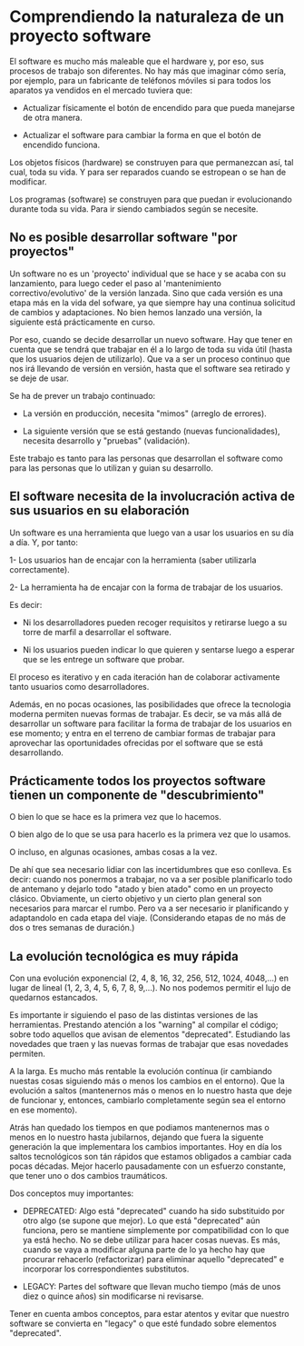 # Comprendiendo la naturaleza de un proyecto software

El software es mucho más maleable que el hardware y, por eso, sus procesos de trabajo son diferentes. No hay más que imaginar cómo sería, por ejemplo, para un fabricante de teléfonos móviles si para todos los aparatos ya vendidos en el mercado tuviera que:

- Actualizar físicamente el botón de encendido para que pueda manejarse de otra manera.

- Actualizar el software para cambiar la forma en que el botón de encendido funciona.

Los objetos físicos (hardware) se construyen para que permanezcan así, tal cual, toda su vida. Y para ser reparados cuando se estropean o se han de modificar.

Los programas (software) se construyen para que puedan ir evolucionando durante toda su vida. Para ir siendo cambiados según se necesite.

## No es posible desarrollar software "por proyectos"

Un software no es un 'proyecto' individual que se hace y se acaba con su lanzamiento, para luego ceder el paso al 'mantenimiento correctivo/evolutivo' de la versión lanzada. Sino que cada versión es una etapa más en la vida del sofware, ya que siempre hay una continua solicitud de cambios y adaptaciones. No bien hemos lanzado una versión, la siguiente está prácticamente en curso.

Por eso, cuando se decide desarrollar un nuevo software. Hay que tener en cuenta que se tendrá que trabajar en él a lo largo de toda su vida útil (hasta que los usuarios dejen de utilizarlo). Que va a ser un proceso continuo que nos irá llevando de versión en versión, hasta que el software sea retirado y se deje de usar.  

Se ha de prever un trabajo continuado:  

- La versión en producción, necesita "mimos" (arreglo de errores).

- La siguiente versión que se está gestando (nuevas funcionalidades), necesita desarrollo y "pruebas" (validación).

Este trabajo es tanto para las personas que desarrollan el software como para las personas que lo utilizan y guian su desarrollo.

## El software necesita de la involucración activa de sus usuarios en su elaboración

Un software es una herramienta que luego van a usar los usuarios en su día a día.  Y, por tanto:  

  1- Los usuarios han de encajar con la herramienta (saber utilizarla correctamente).

  2- La herramienta ha de encajar con la forma de trabajar de los usuarios.

Es decir:

- Ni los desarrolladores pueden recoger requisitos y retirarse luego a su torre de marfil a desarrollar el software.

- Ni los usuarios pueden indicar lo que quieren y sentarse luego a esperar que se les entrege un software que probar.  

El proceso es iterativo y en cada iteración han de colaborar activamente tanto usuarios como desarrolladores.

Además, en no pocas ocasiones, las posibilidades que ofrece la tecnologia moderna permiten nuevas formas de trabajar. Es decir, se va más allá de desarrollar un software para facilitar la forma de trabajar de los usuarios en ese momento; y entra en el terreno de cambiar formas de trabajar para aprovechar las oportunidades ofrecidas por el software que se está desarrollando.
  
## Prácticamente todos los proyectos software tienen un componente de "descubrimiento"

O bien lo que se hace es la primera vez que lo hacemos.

O bien algo de lo que se usa para hacerlo es la primera vez que lo usamos.

O incluso, en algunas ocasiones, ambas cosas a la vez.

De ahí que sea necesario lidiar con las incertidumbres que eso conlleva. Es decir: cuando nos ponermos a trabajar, no va a ser posible planificarlo todo de antemano y dejarlo todo "atado y bien atado" como en un proyecto clásico. Obviamente, un cierto objetivo y un cierto plan general son necesarios para marcar el rumbo. Pero va a ser necesario ir planificando y adaptandolo en cada etapa del viaje. (Considerando etapas de no más de dos o tres semanas de duración.)

## La evolución tecnológica es muy rápida

Con una evolución exponencial (2, 4, 8, 16, 32, 256, 512, 1024, 4048,...) en lugar de lineal (1, 2, 3, 4, 5, 6, 7, 8, 9,...). No nos podemos permitir el lujo de quedarnos estancados.

Es importante ir siguiendo el paso de las distintas versiones de las herramientas. Prestando atención a los "warning" al compilar el código; sobre todo aquellos que avisan de elementos "deprecated". Estudiando las novedades que traen y las nuevas formas de trabajar que esas novedades permiten.

A la larga. Es mucho más rentable la evolución contínua (ir cambiando nuestas cosas siguiendo más o menos los cambios en el entorno). Que la evolución a saltos (mantenernos más o menos en lo nuestro hasta que deje de funcionar y, entonces, cambiarlo completamente según sea el entorno en ese momento).

Atrás han quedado los tiempos en que podiamos mantenernos mas o menos en lo nuestro hasta jubilarnos, dejando que fuera la siguente generación la que implementara los cambios importantes. Hoy en día los saltos tecnológicos son tán rápidos que estamos obligados a cambiar cada pocas décadas. Mejor hacerlo pausadamente con un esfuerzo constante, que tener uno o dos cambios traumáticos.

Dos conceptos muy importantes:

- DEPRECATED: Algo está "deprecated" cuando ha sido substituido por otro algo (se supone que mejor). Lo que está "deprecated" aún funciona, pero se mantiene simplemente por compatibilidad con lo que ya está hecho. No se debe utilizar para hacer cosas nuevas. Es más, cuando se vaya a modificar alguna parte de lo ya hecho hay que procurar rehacerlo (refactorizar) para eliminar aquello "deprecated" e incorporar los correspondientes substitutos.

- LEGACY: Partes del software que llevan mucho tiempo (más de unos diez o quince años) sin modificarse ni revisarse.

Tener en cuenta ambos conceptos, para estar atentos y evitar que nuestro software se convierta en "legacy" o que esté fundado sobre elementos "deprecated".
